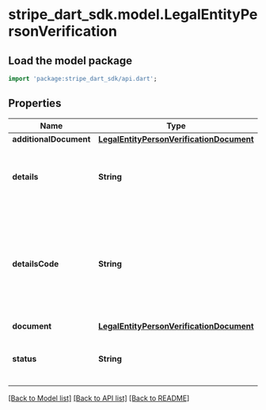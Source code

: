 # stripe_dart_sdk.model.LegalEntityPersonVerification

## Load the model package
```dart
import 'package:stripe_dart_sdk/api.dart';
```

## Properties
Name | Type | Description | Notes
------------ | ------------- | ------------- | -------------
**additionalDocument** | [**LegalEntityPersonVerificationDocument**](LegalEntityPersonVerificationDocument.md) |  | [optional] 
**details** | **String** | A user-displayable string describing the verification state for the person. For example, this may say \"Provided identity information could not be verified\". | [optional] 
**detailsCode** | **String** | One of `document_address_mismatch`, `document_dob_mismatch`, `document_duplicate_type`, `document_id_number_mismatch`, `document_name_mismatch`, `document_nationality_mismatch`, `failed_keyed_identity`, or `failed_other`. A machine-readable code specifying the verification state for the person. | [optional] 
**document** | [**LegalEntityPersonVerificationDocument**](LegalEntityPersonVerificationDocument.md) |  | [optional] 
**status** | **String** | The state of verification for the person. Possible values are `unverified`, `pending`, or `verified`. Please refer [guide](https://stripe.com/docs/connect/handling-api-verification) to handle verification updates. | 

[[Back to Model list]](../README.md#documentation-for-models) [[Back to API list]](../README.md#documentation-for-api-endpoints) [[Back to README]](../README.md)


